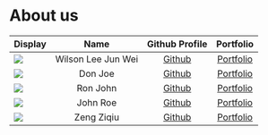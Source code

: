 # About us


Display |        Name        |               Github Profile               | Portfolio 
--------|:------------------:|:------------------------------------------:|:---------:
![](https://via.placeholder.com/100.png?text=Photo) | Wilson Lee Jun Wei | [Github](https://github.com/WilsonLee2000) | [Portfolio](docs/team/johndoe.md)
![](https://via.placeholder.com/100.png?text=Photo) |      Don Joe       |       [Github](https://github.com/)        | [Portfolio](docs/team/johndoe.md)
![](https://via.placeholder.com/100.png?text=Photo) |      Ron John      |       [Github](https://github.com/)        | [Portfolio](docs/team/johndoe.md)
![](https://via.placeholder.com/100.png?text=Photo) |      John Roe      |       [Github](https://github.com/)        | [Portfolio](docs/team/johndoe.md)
![](https://via.placeholder.com/100.png?text=Photo) | Zeng Ziqiu | [Github](https://github.com/ZiqiuZeng) | [Portfolio](docs/team/AboutUs.md)

